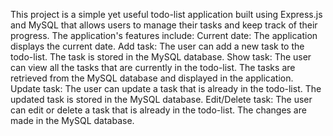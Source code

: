 This project is a simple yet useful todo-list application built using Express.js and MySQL that allows users to manage their tasks and keep track of their progress.
The application's features include:
Current date: The application displays the current date.
Add task: The user can add a new task to the todo-list. The task is stored in the MySQL database.
Show task: The user can view all the tasks that are currently in the todo-list. The tasks are retrieved from the MySQL database and displayed in the application.
Update task: The user can update a task that is already in the todo-list. The updated task is stored in the MySQL database.
Edit/Delete task: The user can edit or delete a task that is already in the todo-list. The changes are made in the MySQL database.
